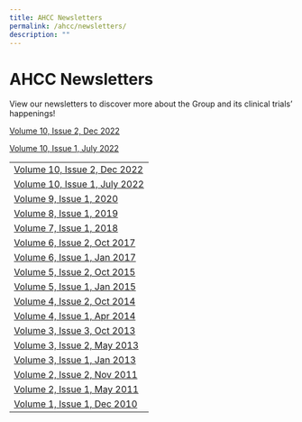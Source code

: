 ```yaml
---
title: AHCC Newsletters
permalink: /ahcc/newsletters/
description: ""
---
```

**AHCC Newsletters**
====================

View our newsletters to discover more about the Group and its clinical trials’ happenings!


[Volume 10, Issue 2, Dec 2022](/files/AHCC/AHCC%20Newsletters/ahcc-trials-group-newsletter-2022-%20volume%2010,%20issue%202,%20dec%202022.pdf)

[Volume 10, Issue 1, July 2022](/files/AHCC/AHCC%20Newsletters/ahcc-trials-group-newsletter-2022%20(1)%20volume%2010,%20issue%201,%20july%202022.pdf)

<table>
   <thead></thead>
   <tbody>
      <tr>
         <td><a target="_blank" href="/files/AHCC/AHCC%20Newsletters/ahcc-trials-group-newsletter-2022-%20volume%2010,%20issue%202,%20dec%202022.pdf">Volume 10, Issue 2, Dec 2022</a></td>
      </tr>
      <tr>
         <td><a target="_blank" href="/files/AHCC/AHCC%20Newsletters/ahcc-trials-group-newsletter-2022%20(1)%20volume%2010,%20issue%201,%20july%202022.pdf">Volume 10, Issue 1, July 2022</a></td>
      </tr>
      <tr>
         <td><a target="_blank" href="https://www.scri.edu.sg/wp-content/uploads/2021/08/AHCC-Trials-Group-Newsletter-2020.pdf">Volume 9, Issue 1, 2020</a></td>
      </tr>
      <tr>
         <td><a target="_blank" href="https://www.scri.edu.sg/wp-content/uploads/2020/06/AHCC-Trials-Group-Newsletter-2019.pdf">Volume 8, Issue 1, 2019</a></td>
      </tr>
      <tr>
         <td><a target="_blank" href="https://www.scri.edu.sg/wp-content/uploads/2020/06/AHCC-Trials-Group-Newsletter-2018.pdf">Volume 7, Issue 1, 2018</a></td>
      </tr>
      <tr>
         <td><a target="_blank" href="https://www.scri.edu.sg/wp-content/uploads/2017/10/AHCC-Trials-Group-Newsletter-Oct-2017.compressed.pdf">Volume 6, Issue 2, Oct 2017</a></td>
      </tr>
      <tr>
         <td><a target="_blank" href="https://www.scri.edu.sg/wp-content/uploads/2017/01/AHCC-Trials-Group-Newsletter-Jan-2017.compressed.pdf">Volume 6, Issue 1, Jan 2017</a></td>
      </tr>
      <tr>
         <td><a target="_blank" href="https://www.scri.edu.sg/wp-content/uploads/2016/04/AHCC_Trials_Group_Newsletter_Oct_2015_upload.pdf">Volume 5, Issue 2, Oct 2015</a></td>
      </tr>
      <tr>
         <td><a target="_blank" href="https://www.scri.edu.sg/wp-content/uploads/2016/04/AHCC_Trials_Group_Newsletter_-_Jan_2015.pdf">Volume 5, Issue 1, Jan 2015</a></td>
      </tr>
      <tr>
         <td><a target="_blank" href="https://www.scri.edu.sg/wp-content/uploads/2016/04/AHCC_Trials_Group_Newsletter_Oct_2014.pdf">Volume 4, Issue 2, Oct 2014</a></td>
      </tr>
      <tr>
         <td><a target="_blank" href="https://www.scri.edu.sg/wp-content/uploads/2016/04/AHCC-Trials-Group-Newsletter-Apr-2014.pdf">Volume 4, Issue 1, Apr 2014</a></td>
      </tr>
      <tr>
         <td><a target="_blank" href="https://www.scri.edu.sg/wp-content/uploads/2016/04/AHCC-Trials-Group-Newsletter-Oct-2013.pdf">Volume 3, Issue 3, Oct 2013</a></td>
      </tr>
      <tr>
         <td><a target="_blank" href="https://www.scri.edu.sg/wp-content/uploads/2016/04/AHCC_Trials_Group_Newsletter_v3i2_201305.pdf">Volume 3, Issue 2, May 2013</a></td>
      </tr>
      <tr>
         <td><a target="_blank" href="https://www.scri.edu.sg/wp-content/uploads/2016/04/AHCC_Trials_Group_Newsletter_v3i1_201301.pdf">Volume 3, Issue 1, Jan 2013</a></td>
      </tr>
      <tr>
         <td><a target="_blank" href="https://www.scri.edu.sg/wp-content/uploads/2016/04/AHCC_Trials_Group_Newsletter_v2i2_201111.pdf">Volume 2, Issue 2, Nov 2011</a></td>
      </tr>
      <tr>
         <td><a target="_blank" href="https://www.scri.edu.sg/wp-content/uploads/2016/04/AHCC_Trials_Group_Newsletter_v2i1_201105.pdf">Volume 2, Issue 1, May 2011</a></td>
      </tr>
      <tr>
         <td><a target="_blank" href="https://www.scri.edu.sg/wp-content/uploads/2016/04/AHCC_Trials_Group_Newsletter_v1i1_201012.pdf">Volume 1, Issue 1, Dec 2010</a></td>
      </tr>
   </tbody>
</table>